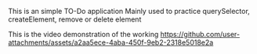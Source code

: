 This is an simple TO-Do application 
Mainly used to practice querySelector, createElement, remove or delete element


This is the video demonstration of the working
https://github.com/user-attachments/assets/a2aa5ece-4aba-450f-9eb2-2318e5018e2a

